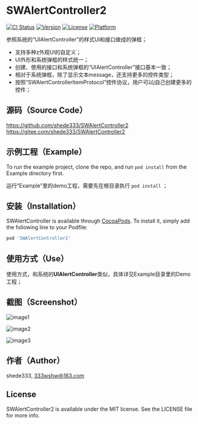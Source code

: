 # SWAlertController2

[![CI Status](https://img.shields.io/travis/shede333/SWAlertController2.svg?style=flat)](https://travis-ci.org/shede333/SWAlertController2)
[![Version](https://img.shields.io/cocoapods/v/SWAlertController2.svg?style=flat)](https://cocoapods.org/pods/SWAlertController2)
[![License](https://img.shields.io/cocoapods/l/SWAlertController2.svg?style=flat)](https://cocoapods.org/pods/SWAlertController2)
[![Platform](https://img.shields.io/cocoapods/p/SWAlertController2.svg?style=flat)](https://cocoapods.org/pods/SWAlertController2)


参照系统的“UIAlertController”的样式UI和接口做成的弹框；

* 支持多种z外观UI的自定义；  
* UI外形和系统弹框的样式统一；  
* 创建、使用的接口和系统弹框的“UIAlertController”接口基本一致；  
* 相对于系统弹框，除了显示文本message，还支持更多的控件类型；  
* 按照“SWAlertControllerItemProtocol”控件协议，用户可以j自己创建更多的控件；  

## 源码（Source Code）

<https://github.com/shede333/SWAlertController2>   
<https://gitee.com/shede333/SWAlertController2>  

## 示例工程（Example）

To run the example project, clone the repo, and run `pod install` from the Example directory first.

运行“Example”里的demo工程，需要先在根目录执行 `pod install` ；

## 安装（Installation）

SWAlertController is available through [CocoaPods](https://cocoapods.org). To install
it, simply add the following line to your Podfile:

```ruby
pod 'SWAlertController2'
```

## 使用方式（Use）

使用方式，和系统的**UIAlertController**类似，具体详见Example目录里的Demo工程；   

## 截图（Screenshot）

![image1](https://raw.githubusercontent.com/shede333/SWAlertController2/master/Screenshot/alert1.png)

![image2](https://raw.githubusercontent.com/shede333/SWAlertController2/master/Screenshot/alert2.png)

![image3](https://raw.githubusercontent.com/shede333/SWAlertController2/master/Screenshot/alert3.png)

## 作者（Author）

shede333, 333wshw@163.com

## License

SWAlertController2 is available under the MIT license. See the LICENSE file for more info.

